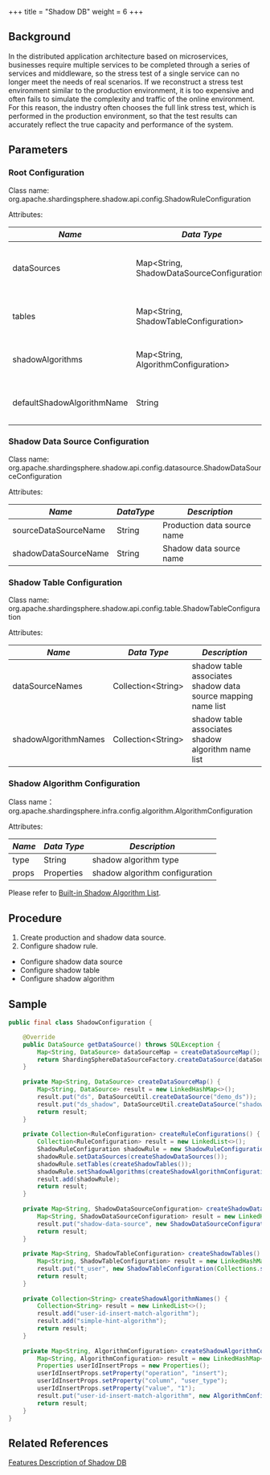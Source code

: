 +++
title = "Shadow DB"
weight = 6
+++

## Background

In the distributed application architecture based on microservices, businesses require multiple services to be completed through a series of services and middleware, so the stress test of a single service can no longer meet the needs of real scenarios. If we reconstruct a stress test environment similar to the production environment, it is too expensive and often fails to simulate the complexity and traffic of the online environment. For this reason, the industry often chooses the full link stress test, which is performed in the production environment, so that the test results can accurately reflect the true capacity and performance of the system. 

## Parameters

### Root Configuration

Class name: org.apache.shardingsphere.shadow.api.config.ShadowRuleConfiguration

Attributes:

| *Name*                     | *Data Type*                                  | *Description*                                     |
| -------------------------- | -------------------------------------------- | ------------------------------------------------- |
| dataSources                | Map\<String, ShadowDataSourceConfiguration\> | shadow data source mapping name and configuration |
| tables                     | Map\<String, ShadowTableConfiguration\>      | shadow table name and configuration               |
| shadowAlgorithms           | Map\<String, AlgorithmConfiguration\>        | shadow algorithm name and configuration           |
| defaultShadowAlgorithmName | String                                       | default shadow algorithm name                     |

### Shadow Data Source Configuration

Class name: org.apache.shardingsphere.shadow.api.config.datasource.ShadowDataSourceConfiguration

Attributes:

| *Name*               | *DataType* | *Description*               |
| -------------------- | ---------- | --------------------------- |
| sourceDataSourceName | String     | Production data source name |
| shadowDataSourceName | String     | Shadow data source name     |

### Shadow Table Configuration

Class name: org.apache.shardingsphere.shadow.api.config.table.ShadowTableConfiguration

Attributes:

| *Name*  | *Data Type* | *Description* |
| ------- | ---------- | ------- |
| dataSourceNames | Collection\<String\> | shadow table associates shadow data source mapping name list |
| shadowAlgorithmNames | Collection\<String\> | shadow table associates shadow algorithm name list |

### Shadow Algorithm Configuration

Class name：org.apache.shardingsphere.infra.config.algorithm.AlgorithmConfiguration

Attributes:

| *Name*  | *Data Type* | *Description* |
| ------- | ---------- | ------- |
| type | String | shadow algorithm type |
| props | Properties | shadow algorithm configuration |

Please refer to [Built-in Shadow Algorithm List](/en/user-manual/shardingsphere-jdbc/builtin-algorithm/shadow).

## Procedure

1. Create production and shadow data source.
1. Configure shadow rule.
- Configure shadow data source
- Configure shadow table
- Configure shadow algorithm

## Sample

```java
public final class ShadowConfiguration {

    @Override
    public DataSource getDataSource() throws SQLException {
        Map<String, DataSource> dataSourceMap = createDataSourceMap();
        return ShardingSphereDataSourceFactory.createDataSource(dataSourceMap, createRuleConfigurations(), createShardingSphereProps());
    }
    
    private Map<String, DataSource> createDataSourceMap() {
        Map<String, DataSource> result = new LinkedHashMap<>();
        result.put("ds", DataSourceUtil.createDataSource("demo_ds"));
        result.put("ds_shadow", DataSourceUtil.createDataSource("shadow_demo_ds"));
        return result;
    }
    
    private Collection<RuleConfiguration> createRuleConfigurations() {
        Collection<RuleConfiguration> result = new LinkedList<>();
        ShadowRuleConfiguration shadowRule = new ShadowRuleConfiguration();
        shadowRule.setDataSources(createShadowDataSources());
        shadowRule.setTables(createShadowTables());
        shadowRule.setShadowAlgorithms(createShadowAlgorithmConfigurations());
        result.add(shadowRule);
        return result;
    }
    
    private Map<String, ShadowDataSourceConfiguration> createShadowDataSources() {
        Map<String, ShadowDataSourceConfiguration> result = new LinkedHashMap<>();
        result.put("shadow-data-source", new ShadowDataSourceConfiguration("ds", "ds_shadow"));
        return result;
    }
    
    private Map<String, ShadowTableConfiguration> createShadowTables() {
        Map<String, ShadowTableConfiguration> result = new LinkedHashMap<>();
        result.put("t_user", new ShadowTableConfiguration(Collections.singletonList("shadow-data-source"), createShadowAlgorithmNames()));
        return result;
    }
    
    private Collection<String> createShadowAlgorithmNames() {
        Collection<String> result = new LinkedList<>();
        result.add("user-id-insert-match-algorithm");
        result.add("simple-hint-algorithm");
        return result;
    }
    
    private Map<String, AlgorithmConfiguration> createShadowAlgorithmConfigurations() {
        Map<String, AlgorithmConfiguration> result = new LinkedHashMap<>();
        Properties userIdInsertProps = new Properties();
        userIdInsertProps.setProperty("operation", "insert");
        userIdInsertProps.setProperty("column", "user_type");
        userIdInsertProps.setProperty("value", "1");
        result.put("user-id-insert-match-algorithm", new AlgorithmConfiguration("VALUE_MATCH", userIdInsertProps));
        return result;
    }
}
```

## Related References

[Features Description of Shadow DB](/en/features/shadow/)
